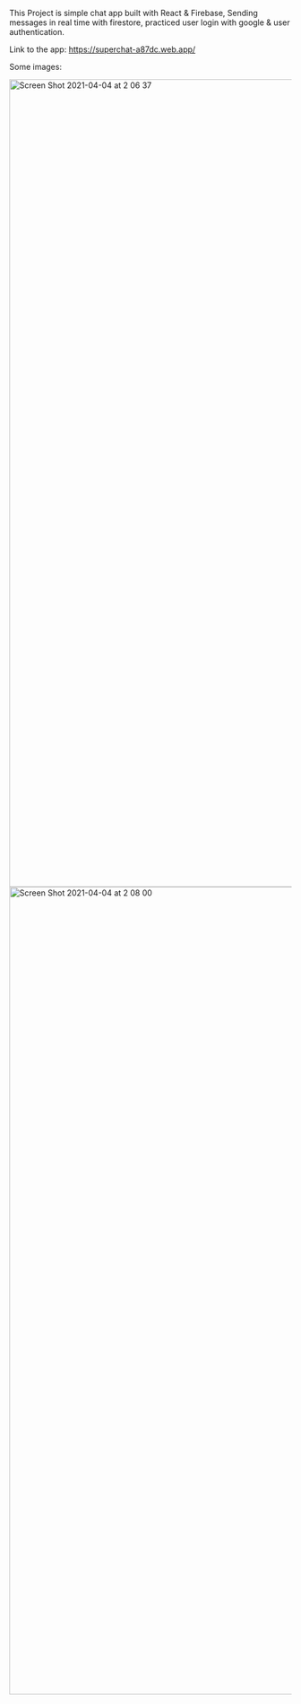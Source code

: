 This Project is simple chat app built with React & Firebase, Sending messages in real time with firestore, practiced user login with google & user authentication.

Link to the app: https://superchat-a87dc.web.app/

Some images:

<img width="1440" alt="Screen Shot 2021-04-04 at 2 06 37" src="https://user-images.githubusercontent.com/55081339/113493736-d0b96080-94ea-11eb-9fc6-b79ae794cca5.png">

<img width="1440" alt="Screen Shot 2021-04-04 at 2 08 00" src="https://user-images.githubusercontent.com/55081339/113493749-f5153d00-94ea-11eb-8eb0-61ce1a2762dd.png">
